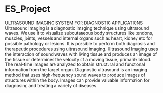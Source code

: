 # ES_Project
ULTRASOUND IMAGING SYSTEM FOR DIAGNOSTIC APPLICATIONS
Ultrasound Imaging is a diagnostic imaging technique using ultrasound waves. We use it to visualize subcutaneous body structures like tendons, muscles, joints, vessels and internal organs such as heart, kidney etc for possible pathology or lesions. It is possible to perform both diagnosis and therapeutic procedures using ultrasound imaging. Ultrasound Imaging uses the interaction of sound waves with living tissue and produces an image of the tissue or determines the velocity of a moving tissue, primarily blood. The real-time images are analyzed to obtain structural and functional information from the target organ.
Diagnostic ultrasound is an imaging method that uses high-frequency sound waves to produce images of structures within the body. Images can provide valuable information for diagnosing and treating a variety of diseases.
